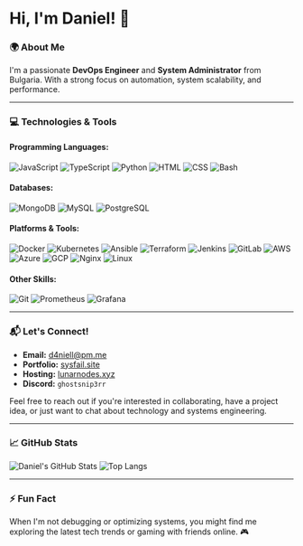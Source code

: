 # Hi, I'm Daniel! 👋

### 🌍 About Me

I'm a passionate **DevOps Engineer** and **System Administrator** from Bulgaria. With a strong focus on automation, system scalability, and performance.

---

### 💻 Technologies & Tools

#### Programming Languages:
![JavaScript](https://skillicons.dev/icons?i=javascript)
![TypeScript](https://skillicons.dev/icons?i=typescript)
![Python](https://skillicons.dev/icons?i=python)
![HTML](https://skillicons.dev/icons?i=html)
![CSS](https://skillicons.dev/icons?i=css)
![Bash](https://skillicons.dev/icons?i=bash)

#### Databases:
![MongoDB](https://skillicons.dev/icons?i=mongodb)
![MySQL](https://skillicons.dev/icons?i=mysql)
![PostgreSQL](https://skillicons.dev/icons?i=postgres)

#### Platforms & Tools:
![Docker](https://skillicons.dev/icons?i=docker)
![Kubernetes](https://skillicons.dev/icons?i=kubernetes)
![Ansible](https://skillicons.dev/icons?i=ansible)
![Terraform](https://skillicons.dev/icons?i=terraform)
![Jenkins](https://skillicons.dev/icons?i=jenkins)
![GitLab](https://skillicons.dev/icons?i=gitlab)
![AWS](https://skillicons.dev/icons?i=aws)
![Azure](https://skillicons.dev/icons?i=azure)
![GCP](https://skillicons.dev/icons?i=gcp)
![Nginx](https://skillicons.dev/icons?i=nginx)
![Linux](https://skillicons.dev/icons?i=linux)

#### Other Skills:
![Git](https://skillicons.dev/icons?i=git)
![Prometheus](https://skillicons.dev/icons?i=prometheus)
![Grafana](https://skillicons.dev/icons?i=grafana)

---

### 📬 Let's Connect!

- **Email:** [d4niell@pm.me](mailto:d4niell@pm.me)
- **Portfolio:** [sysfail.site](https://sysfail.site/)
- **Hosting:** [lunarnodes.xyz](https://lunarnodes.eu)
- **Discord:** `ghostsnip3rr`

Feel free to reach out if you're interested in collaborating, have a project idea, or just want to chat about technology and systems engineering.

---

### 📈 GitHub Stats

![Daniel's GitHub Stats](https://github-readme-stats.vercel.app/api?username=awsamboi&show_icons=true&theme=radical) ![Top Langs](https://github-readme-stats.vercel.app/api/top-langs/?username=awsamboi&layout=compact&theme=radical)

---

### ⚡ Fun Fact

When I'm not debugging or optimizing systems, you might find me exploring the latest tech trends or gaming with friends online. 🎮


